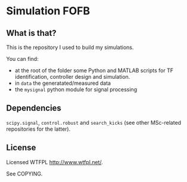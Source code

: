 # Simulation FOFB

## What is that?

This is the repository I used to build my simulations.

You can find:

* at the root of the folder some Python and MATLAB scripts for TF identification, controller design and simulation.
* in `data` the generatated/measured data
* the `mysignal` python module for signal processing

## Dependencies

`scipy.signal`, `control.robust` and `search_kicks` (see other MSc-related
repositories for the latter).

## License
Licensed WTFPL http://www.wtfpl.net/.

See COPYING.
